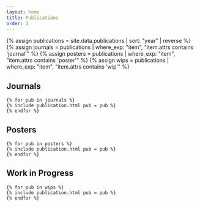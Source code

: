 ```yaml
---
layout: home
title: Publications
order: 1
---
```


{% assign publications = site.data.publications | sort: "year" | reverse %}
{% assign journals = publications | where_exp: "item", "item.attrs contains 'journal'" %}
{% assign posters = publications | where_exp: "item", "item.attrs contains 'poster'" %}
{% assign wips = publications | where_exp: "item", "item.attrs contains 'wip'" %}


<section>
    <h2 class="title">Journals</h2>

    {% for pub in journals %}
    {% include publication.html pub = pub %} 
    {% endfor %}
</section>

<section>
    <h2 class="title">Posters</h2>

    {% for pub in posters %}
    {% include publication.html pub = pub %} 
    {% endfor %}
</section>

<section>
    <h2 class="title">Work in Progress</h2>

    {% for pub in wips %}
    {% include publication.html pub = pub %} 
    {% endfor %}
</section>